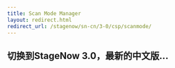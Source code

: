 ```yaml
---
title: Scan Mode Manager
layout: redirect.html
redirect_url: /stagenow/sn-cn/3-0/csp/scanmode/
---
```


## 切换到StageNow 3.0，最新的中文版...

